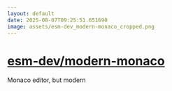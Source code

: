 ```yaml
---
layout: default
date: 2025-08-07T09:25:51.651690
image: assets/esm-dev_modern-monaco_cropped.png
---
```


# [esm-dev/modern-monaco](https://github.com/esm-dev/modern-monaco)

Monaco editor, but modern
